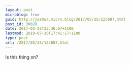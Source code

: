 ```yaml
---
layout: post
microblog: true
guid: http://joshua.micro.blog/2017/05/25/123607.html
post_id: 30028
date: 2017-05-25T23:36:07+1100
lastmod: 2019-07-30T17:41:17+1100
type: post
url: /2017/05/25/123607.html
---
```

Is this thing on?
